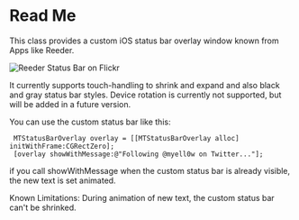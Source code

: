 Read Me
=====================

This class provides a custom iOS status bar overlay window known from Apps like Reeder.

![Reeder Status Bar on Flickr](http://farm5.static.flickr.com/4074/4754736484_8fc1ef9639_o.png "Reeder Status Bar on Flickr")

It currently supports touch-handling to shrink and expand and also black and gray status bar styles. Device rotation is currently not supported, but will be added in a future version.

You can use the custom status bar like this:

     MTStatusBarOverlay overlay = [[MTStatusBarOverlay alloc] initWithFrame:CGRectZero];   
     [overlay showWithMessage:@"Following @myell0w on Twitter..."];     

if you call showWithMessage when the custom status bar is already visible, the new text is set animated. 

Known Limitations: During animation of new text, the custom status bar can't be shrinked.